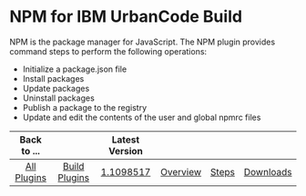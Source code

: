 
NPM for IBM UrbanCode Build
===========================

NPM is the package manager for JavaScript. The NPM plugin provides command steps to perform the following operations:

* Initialize a package.json file
* Install packages
* Update packages
* Uninstall packages
* Publish a package to the registry
* Update and edit the contents of the user and global npmrc files


|Back to ...||Latest Version||||
| :---: | :---: | :---: | :---: | :---: | :---: |
|[All Plugins](../../index.md)|[Build Plugins](../README.md)|[1.1098517](https://raw.githubusercontent.com/UrbanCode/IBM-UCB-PLUGINS/main/files/NPM/NPM-1.1098517.zip)|[Overview](overview.md)|[Steps](steps.md)|[Downloads](downloads.md)|

